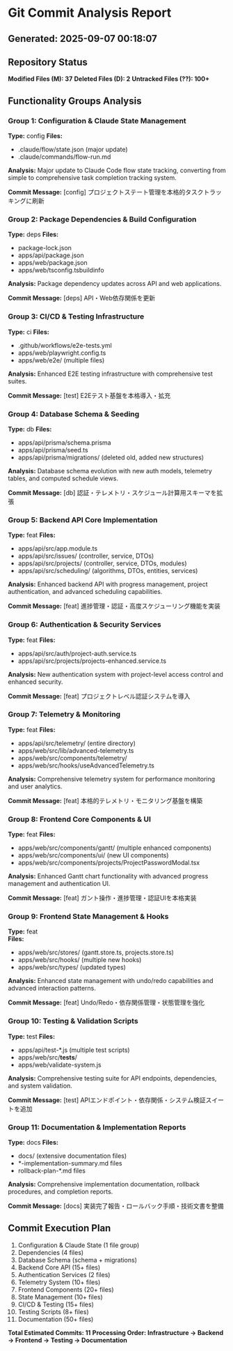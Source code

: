 # Git Commit Analysis Report

## Generated: 2025-09-07 00:18:07

## Repository Status

**Modified Files (M): 37**
**Deleted Files (D): 2** 
**Untracked Files (??): 100+**

## Functionality Groups Analysis

### Group 1: Configuration & Claude State Management
**Type:** config
**Files:**
- .claude/flow/state.json (major update)
- .claude/commands/flow-run.md

**Analysis:** Major update to Claude Code flow state tracking, converting from simple to comprehensive task completion tracking system.

**Commit Message:** [config] プロジェクトステート管理を本格的タスクトラッキングに刷新

### Group 2: Package Dependencies & Build Configuration  
**Type:** deps
**Files:**
- package-lock.json
- apps/api/package.json 
- apps/web/package.json
- apps/web/tsconfig.tsbuildinfo

**Analysis:** Package dependency updates across API and web applications.

**Commit Message:** [deps] API・Web依存関係を更新

### Group 3: CI/CD & Testing Infrastructure
**Type:** ci
**Files:**
- .github/workflows/e2e-tests.yml
- apps/web/playwright.config.ts
- apps/web/e2e/ (multiple files)

**Analysis:** Enhanced E2E testing infrastructure with comprehensive test suites.

**Commit Message:** [test] E2Eテスト基盤を本格導入・拡充

### Group 4: Database Schema & Seeding
**Type:** db
**Files:**
- apps/api/prisma/schema.prisma
- apps/api/prisma/seed.ts
- apps/api/prisma/migrations/ (deleted old, added new structures)

**Analysis:** Database schema evolution with new auth models, telemetry tables, and computed schedule views.

**Commit Message:** [db] 認証・テレメトリ・スケジュール計算用スキーマを拡張

### Group 5: Backend API Core Implementation
**Type:** feat
**Files:**
- apps/api/src/app.module.ts
- apps/api/src/issues/ (controller, service, DTOs)
- apps/api/src/projects/ (controller, service, DTOs, modules)
- apps/api/src/scheduling/ (algorithms, DTOs, entities, services)

**Analysis:** Enhanced backend API with progress management, project authentication, and advanced scheduling capabilities.

**Commit Message:** [feat] 進捗管理・認証・高度スケジューリング機能を実装

### Group 6: Authentication & Security Services
**Type:** feat
**Files:**
- apps/api/src/auth/project-auth.service.ts
- apps/api/src/projects/projects-enhanced.service.ts

**Analysis:** New authentication system with project-level access control and enhanced security.

**Commit Message:** [feat] プロジェクトレベル認証システムを導入

### Group 7: Telemetry & Monitoring
**Type:** feat
**Files:**
- apps/api/src/telemetry/ (entire directory)
- apps/web/src/lib/advanced-telemetry.ts
- apps/web/src/components/telemetry/
- apps/web/src/hooks/useAdvancedTelemetry.ts

**Analysis:** Comprehensive telemetry system for performance monitoring and user analytics.

**Commit Message:** [feat] 本格的テレメトリ・モニタリング基盤を構築

### Group 8: Frontend Core Components & UI
**Type:** feat
**Files:**
- apps/web/src/components/gantt/ (multiple enhanced components)
- apps/web/src/components/ui/ (new UI components)
- apps/web/src/components/projects/ProjectPasswordModal.tsx

**Analysis:** Enhanced Gantt chart functionality with advanced progress management and authentication UI.

**Commit Message:** [feat] ガント操作・進捗管理・認証UIを本格実装

### Group 9: Frontend State Management & Hooks
**Type:** feat  
**Files:**
- apps/web/src/stores/ (gantt.store.ts, projects.store.ts)
- apps/web/src/hooks/ (multiple new hooks)
- apps/web/src/types/ (updated types)

**Analysis:** Enhanced state management with undo/redo capabilities and advanced interaction patterns.

**Commit Message:** [feat] Undo/Redo・依存関係管理・状態管理を強化

### Group 10: Testing & Validation Scripts
**Type:** test
**Files:**
- apps/api/test-*.js (multiple test scripts)
- apps/web/src/__tests__/
- apps/web/validate-system.js

**Analysis:** Comprehensive testing suite for API endpoints, dependencies, and system validation.

**Commit Message:** [test] APIエンドポイント・依存関係・システム検証スイートを追加

### Group 11: Documentation & Implementation Reports  
**Type:** docs
**Files:**
- docs/ (extensive documentation files)
- *-implementation-summary.md files
- rollback-plan-*.md files

**Analysis:** Comprehensive implementation documentation, rollback procedures, and completion reports.

**Commit Message:** [docs] 実装完了報告・ロールバック手順・技術文書を整備

## Commit Execution Plan

1. Configuration & Claude State (1 file group)
2. Dependencies (4 files) 
3. Database Schema (schema + migrations)
4. Backend Core API (15+ files)
5. Authentication Services (2 files)
6. Telemetry System (10+ files)
7. Frontend Components (20+ files)
8. State Management (10+ files)
9. CI/CD & Testing (15+ files)
10. Testing Scripts (8+ files)  
11. Documentation (50+ files)

**Total Estimated Commits: 11**
**Processing Order: Infrastructure → Backend → Frontend → Testing → Documentation**